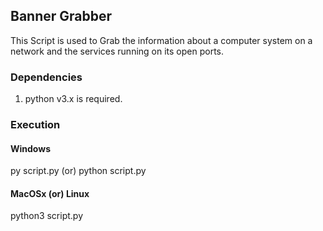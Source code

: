 ## Banner Grabber

This Script is used to Grab the information about a computer system on a network and the services running on its open ports.

### Dependencies

1. python v3.x is required.

### Execution

#### Windows

py script.py (or) python script.py

#### MacOSx (or) Linux

python3 script.py